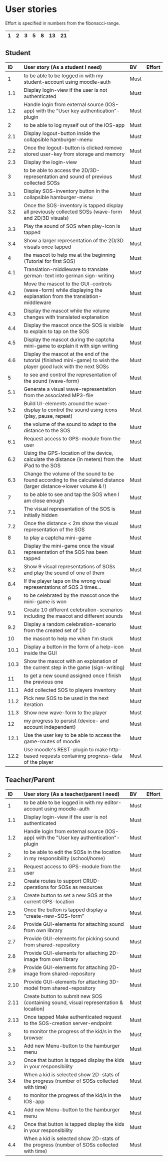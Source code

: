 # User stories

Effort is specified in numbers from the fibonacci-range.

| 1    | 2    | 3    | 5    | 8    | 13   | 21   |
| :--- | :--- | :--- | :--- | :--- | :--- | :--- |

## Student

| ID   | User story (As a student I need)                                                                                    | BV   | Effort |
| :--- | :------------------------------------------------------------------------------------------------------------------ | :--- | :----- |
| 1    | to be able to be logged in with my student-account using moodle-auth                                                | Must |        |
| 1.1  | Display login-view if the user is not authenticated                                                                 | Must |        |
| 1.2  | Handle login from external source (IOS-app) with the "User key authentication"-plugin                               | Must |        |
| 2    | to be able to log myself out of the IOS-app                                                                         | Must |        |
| 2.1  | Display logout-button inside the collapsible hamburger-menu                                                         | Must |        |
| 2.2  | Once the logout-button is clicked remove stored user-key from storage and memory                                    | Must |        |
| 2.3  | Display the login-view                                                                                              | Must |        |
| 3    | to be able to access the 2D/3D-representation and sound of previous collected SOSs                                  | Must |        |
| 3.1  | Display SOS-inventory button in the collapsible hamburger-menu                                                      | Must |        |
| 3.2  | Once the SOS-inventory is tapped display all previously collected SOSs (wave-form and 2D/3D visuals)                | Must |        |
| 3.3  | Play the sound of SOS when play-icon is tapped                                                                      | Must |        |
| 3.4  | Show a larger representation of the 2D/3D visuals once tapped                                                       | Must |        |
| 4    | the mascot to help me at the beginning (Tutorial for first SOS)                                                     | Must |        |
| 4.1  | Translation-middleware to translate german-text into german sign-writing                                            | Must |        |
| 4.2  | Move the mascot to the GUI-controls (wave-form) while displaying the explanation from the translation-middleware    | Must |        |
| 4.3  | Display the mascot while the volume changes with translated explanation                                             | Must |        |
| 4.4  | Display the mascot once the SOS is visible to explain to tap on the SOS                                             | Must |        |
| 4.5  | Display the mascot during the captcha mini-game to explain it with sign writing                                     | Must |        |
| 4.6  | Display the mascot at the end of the tutorial (finished mini-game) to wish the player good luck with the next SOSs  | Must |        |
| 5    | to see and control the representation of the sound (wave-form)                                                      | Must |        |
| 5.1  | Generate a visual wave-representation from the associated MP3-file                                                  | Must |        |
| 5.2  | Build UI-elements around the wave-display to control the sound using icons (play, pause, repeat)                    | Must |        |
| 6    | the volume of the sound to adapt to the distance to the SOS                                                         | Must |        |
| 6.1  | Request access to GPS-module from the user                                                                          | Must |        |
| 6.2  | Using the GPS-location of the device, calculate the distance (in meters) from the iPad to the SOS                   | Must |        |
| 6.3  | Change the volume of the sound to be found according to the calculated distance (larger distance->lower volume & !) | Must |        |
| 7    | to be able to see and tap the SOS when I am close enough                                                            | Must |        |
| 7.1  | The visual representation of the SOS is initially hidden                                                            | Must |        |
| 7.2  | Once the distance < 2m show the visual representation of the SOS                                                    | Must |        |
| 8    | to play a captcha mini-game                                                                                         | Must |        |
| 8.1  | Display the mini-game once the visual representation of the SOS has been tapped                                     | Must |        |
| 8.2  | Show 9 visual representations of SOSs and play the sound of one of them                                             | Must |        |
| 8.4  | If the player taps on the wrong visual representations of SOS 3 times...                                            | Must |        |
| 9    | to be celebrated by the mascot once the mini-game is won                                                            | Must |        |
| 9.1  | Create 10 different celebration-scenarios including the mascot and different sounds                                 | Must |        |
| 9.2  | Display a random celebration-scenario from the created set of 10                                                    | Must |        |
| 10   | the mascot to help me when I'm stuck                                                                                | Must |        |
| 10.1 | Display a button in the form of a help-icon inside the GUI                                                          | Must |        |
| 10.3 | Show the mascot with an explanation of the current step in the game (sign-writing)                                  | Must |        |
| 11   | to get a new sound assigned once I finish the previous one                                                          | Must |        |
| 11.1 | Add collected SOS to players inventory                                                                              | Must |        |
| 11.2 | Pick new SOS to be used in the next iteration                                                                       | Must |        |
| 11.3 | Show new wave-form to the player                                                                                    | Must |        |
| 12   | my progress to persist (device- and account independent)                                                            | Must |        |
| 12.1 | Use the user key to be able to access the game-routes of moodle                                                     | Must |        |
| 12.2 | Use moodle's REST-plugin to make http-based requests containing progress-data of the player                         | Must |        |

## Teacher/Parent

| ID   | User story (As a teacher/parent I need)                                                   | BV   | Effort |
| :--- | :---------------------------------------------------------------------------------------- | :--- | :----- |
| 1    | to be able to be logged in with my editor-account using moodle-auth                       | Must |        |
| 1.1  | Display login-view if the user is not authenticated                                       | Must |        |
| 1.2  | Handle login from external source (IOS-app) with the "User key authentication"-plugin     | Must |        |
| 2    | to be able to edit the SOSs in the location in my responsibility (school/home)            | Must |        |
| 2.1  | Request access to GPS-module from the user                                                | Must |        |
| 2.2  | Create routes to support CRUD-operations for SOSs as resources                            | Must |        |
| 2.3  | Create button to set a new SOS at the current GPS-location                                | Must |        |
| 2.5  | Once the button is tapped display a "create-new-SOS-form"                                 | Must |        |
| 2.6  | Provide GUI-elements for attaching sound from own library                                 | Must |        |
| 2.7  | Provide GUI-elements for picking sound from shared-repository                             | Must |        |
| 2.8  | Provide GUI-elements for attaching 2D-image from own library                              | Must |        |
| 2.9  | Provide GUI-elements for attaching 2D-image from shared-repository                        | Must |        |
| 2.10 | Provide GUI-elements for attaching 3D-model from shared-repository                        | Must |        |
| 2.11 | Create button to submit new SOS (containing sound, visual representation & location)      | Must |        |
| 2.13 | Once tapped Make authenticated request to the SOS-creation server-endpoint                | Must |        |
| 3    | to monitor the progress of the kid/s in the browser                                       | Must |        |
| 3.1  | Add new Menu-button to the hamburger menu                                                 | Must |        |
| 3.2  | Once that button is tapped display the kids in your responsibility                        | Must |        |
| 3.4  | When a kid is selected show 2D-stats of the progress (number of SOSs collected with time) | Must |        |
| 4    | to monitor the progress of the kid/s in the IOS-app                                       | Must |        |
| 4.1  | Add new Menu-button to the hamburger menu                                                 | Must |        |
| 4.2  | Once that button is tapped display the kids in your responsibility                        | Must |        |
| 4.4  | When a kid is selected show 2D-stats of the progress (number of SOSs collected with time) | Must |        |
